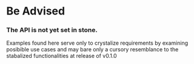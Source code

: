 Be Advised
==========

### The API is not yet set in stone. 

Examples found here serve only to crystalize requirements by examining posibible use cases and may bare only a cursory resemblance to the stabalized functionalities at release of v0.1.0

